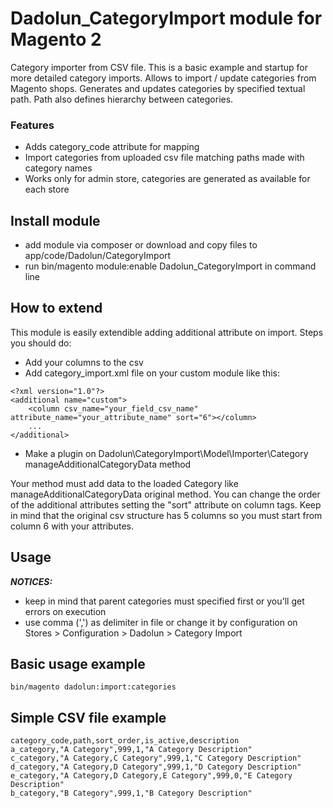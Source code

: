 # Dadolun_CategoryImport module for Magento 2

Category importer from CSV file. 
This is a basic example and startup for more detailed category imports.
Allows to import / update categories from Magento shops.
Generates and updates categories by specified textual path. Path also defines hierarchy between categories.

### Features

- Adds category_code attribute for mapping
- Import categories from uploaded csv file matching paths made with category names
- Works only for admin store, categories are generated as available for each store

## Install module

- add module via composer or download and copy files to app/code/Dadolun/CategoryImport
- run bin/magento module:enable Dadolun_CategoryImport in command line

## How to extend

This module is easily extendible adding additional attribute on import.
Steps you should do:
- Add your columns to the csv
- Add category_import.xml file on your custom module like this:
```
<?xml version="1.0"?>
<additional name="custom">
    <column csv_name="your_field_csv_name" attribute_name="your_attribute_name" sort="6"></column>
    ...
</additional>
```
- Make a plugin on Dadolun\CategoryImport\Model\Importer\Category manageAdditionalCategoryData method 

Your method must add data to the loaded Category like manageAdditionalCategoryData original method.
You can change the order of the additional attributes setting the "sort" attribute on column tags.
Keep in mind that the original csv structure has 5 columns so you must start from column 6 with your attributes.

## Usage

**_NOTICES:_**
- keep in mind that parent categories must specified first or you'll get errors on execution
- use comma (',') as delimiter in file or change it by configuration on Stores > Configuration > Dadolun > Category Import

## Basic usage example

```
bin/magento dadolun:import:categories
```

## Simple CSV file example

```
category_code,path,sort_order,is_active,description
a_category,"A Category",999,1,"A Category Description"
c_category,"A Category,C Category",999,1,"C Category Description"
d_category,"A Category,D Category",999,1,"D Category Description"
e_category,"A Category,D Category,E Category",999,0,"E Category Description"
b_category,"B Category",999,1,"B Category Description"
```
